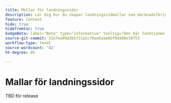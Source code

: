 ```yaml
---
title: Mallar för landningssidor
description: Lär dig hur du skapar landningssidmallar som marknadsföringsteamet kan använda för att skapa nya sidor som stöder kontoresor och kampanjer.
feature: Content
hide: true
hidefromtoc: true
badgeBeta: label="Beta" type="informative" tooltip="Den här funktionen är för närvarande i en begränsad betaversion"
source-git-commit: 31b7ea99d3b5721a2c78aa6aae6bf9da98e10f53
workflow-type: tm+mt
source-wordcount: '42'
ht-degree: 0%

---
```


# Mallar för landningssidor

TBD för release
